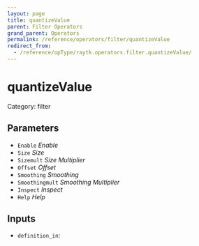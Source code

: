 ```yaml
---
layout: page
title: quantizeValue
parent: Filter Operators
grand_parent: Operators
permalink: /reference/operators/filter/quantizeValue
redirect_from:
  - /reference/opType/raytk.operators.filter.quantizeValue/
---
```


# quantizeValue

Category: filter



## Parameters

* `Enable` *Enable*
* `Size` *Size*
* `Sizemult` *Size Multiplier*
* `Offset` *Offset*
* `Smoothing` *Smoothing*
* `Smoothingmult` *Smoothing Multiplier*
* `Inspect` *Inspect*
* `Help` *Help*

## Inputs

* `definition_in`: 
